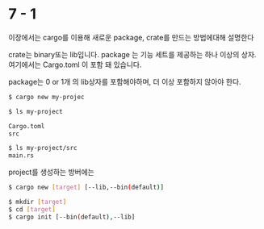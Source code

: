 # 7 - 1

이장에서는 cargo를 이용해 새로운 package, crate를 만드는 방법에대해 설명한다

crate는 binary또는 lib입니다.
package 는 기능 세트를 제공하는 하나 이상의 상자. 여기에서는 Cargo.toml 이 포함 돼 있습니다.

package는 0 or 1개 의 lib상자를 포함해야하며, 더 이상 포함하지 않아야 한다.

```sh
$ cargo new my-projec

$ ls my-project

Cargo.toml
src

$ ls my-project/src
main.rs
```

project를 생성하는 방버에는

```sh
$ cargo new [target] [--lib,--bin(default)]
```

```sh
$ mkdir [target]
$ cd [target]
$ cargo init [--bin(default),--lib]
```
